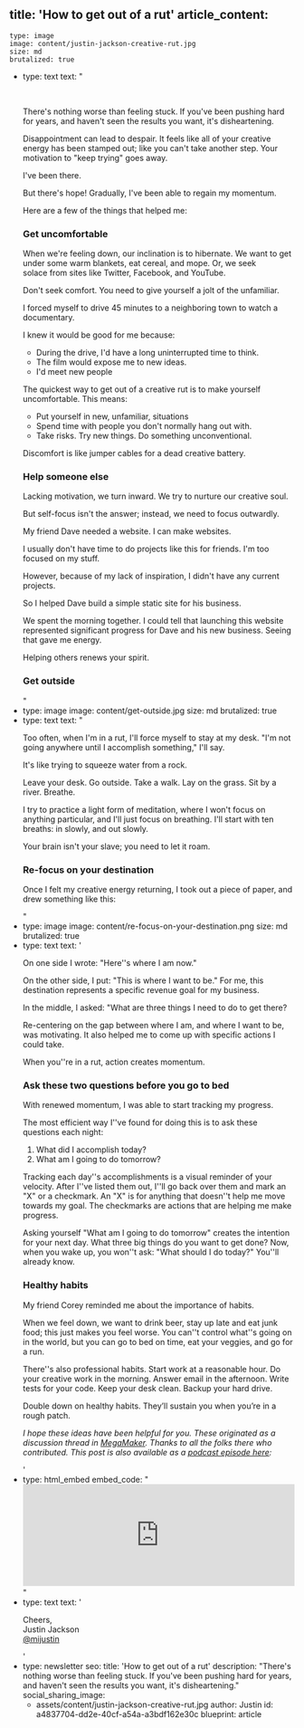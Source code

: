 title: 'How to get out of a rut'
article_content:
  -
    type: image
    image: content/justin-jackson-creative-rut.jpg
    size: md
    brutalized: true
  -
    type: text
    text: "<p><br></p><p>There's nothing worse than feeling stuck. If you've been pushing hard for years, and haven't seen the results you want, it's disheartening.&nbsp;</p><p>Disappointment can lead to despair. It feels like all of your creative energy has been stamped out; like you can't take another step. Your motivation to \"keep trying\"&nbsp;goes away.</p><p>I've been there.</p><p>But there's hope! Gradually, I've been able to regain my momentum.</p><p>Here are a few of the things that helped me:</p><h3>Get uncomfortable</h3><p>When we're feeling down, our inclination is to hibernate. We want to get under some warm blankets, eat cereal, and mope. Or, we seek solace&nbsp;from sites like Twitter, Facebook, and YouTube.</p><p>Don't seek comfort. You need to give yourself a jolt of the unfamiliar.</p><p>I forced myself to drive 45 minutes to a neighboring town to watch a documentary.</p><p>I knew it would be good for me because:</p><ul><li>During the drive, I'd have a long uninterrupted time to think.</li><li>The film would expose me to new ideas.</li><li>I'd meet new people</li></ul><p>The quickest way to get out of a creative rut is to make yourself uncomfortable. This means:</p><ul><li>Put yourself in new, unfamiliar, situations</li><li>Spend time with people you don't normally hang out with.</li><li>Take risks. Try new things. Do something unconventional.</li></ul><p>Discomfort is like jumper cables for a dead creative battery.</p><h3><b>Help someone else</b></h3><p>Lacking motivation, we turn inward. We try to nurture our creative soul.</p><p>But self-focus isn't the answer; instead, we need to focus outwardly.</p><p>My friend Dave needed a website. I can make websites.</p><p>I usually don't have time to do projects like this for friends. I'm too focused on my stuff.</p><p>However, because of my lack of inspiration, I didn't have any current projects.</p><p>So I helped Dave build a simple static site for his business.</p><p>We spent the morning together. I could tell that launching this website represented significant progress for Dave and his new business. Seeing that gave me energy.</p><p>Helping others renews your spirit.</p><h3>Get outside</h3>"
  -
    type: image
    image: content/get-outside.jpg
    size: md
    brutalized: true
  -
    type: text
    text: "<p>Too often, when I'm in a rut, I'll force myself to stay at my desk. \"I'm not going anywhere until I accomplish something,\" I'll say.</p><p>It's like trying to squeeze water from a rock.</p><p>Leave your desk. Go outside. Take a walk. Lay on the grass. Sit by a river. Breathe.</p><p>I try to practice a light form of meditation, where I won't focus on anything particular, and I'll just focus on breathing. I'll start with ten breaths: in slowly, and out slowly.</p><p>Your brain isn't your slave; you need to let it roam.</p><h3><b>Re-focus on your destination</b></h3><p>Once I felt my creative energy returning, I took out a piece of paper, and drew something like this:</p>"
  -
    type: image
    image: content/re-focus-on-your-destination.png
    size: md
    brutalized: true
  -
    type: text
    text: '<p>On one side I wrote: "Here''s where I am now."</p><p>On the other side, I put: "This is where I want to be." For me, this destination represents a&nbsp;specific revenue goal for my business.</p><p>In the middle, I asked: "What are three things I need to do to get there?</p><p>Re-centering on the gap between where I am, and where I want to be, was motivating. It also helped me to come up with specific actions I could take.</p><p>When you''re in a rut, action creates momentum.</p><h3><b>Ask these two questions before you go to bed</b></h3><p>With renewed momentum, I was able to start tracking my progress.</p><p>The most efficient way I''ve found for doing this is to ask these questions each night:</p><ol><li>What did I accomplish today?</li><li>What am I going to do tomorrow?</li></ol><p>Tracking each day''s accomplishments is a visual reminder of your velocity. After I''ve listed them out, I''ll go back over them and mark an "X" or a checkmark.&nbsp;An "X" is for anything that doesn''t help me move towards my goal. The checkmarks are actions that are helping me make progress.</p><p>Asking yourself "What am I going to do tomorrow" creates the intention for your next day. What three big things do you want to get done? Now, when you wake up, you won''t ask: "What should I do today?" You''ll already know.</p><h3>Healthy habits</h3><p>My friend Corey reminded me about the importance of habits.</p><p>When we feel down, we want to drink beer, stay up late and eat junk food; this just makes you feel worse. You can''t control what''s going on in the world, but you can go to bed on time, eat your veggies, and go for a run.</p><p>There''s also professional habits. Start work at a reasonable hour. Do your creative work in the morning. Answer email in the afternoon. Write tests for your code. Keep your desk clean. Backup your hard drive.</p><p>Double down on healthy habits. They’ll sustain you when you’re in a rough patch.</p><p><em>I hope these ideas have been helpful for you. These originated as a discussion thread in <a href="https://megamaker.co/club">MegaMaker</a>. Thanks to all the folks there who contributed. This post is&nbsp;also available as a <a href="https://podcast.megamaker.co/episodes/043-how-do-you-get-out-of-a-creative-rut">podcast episode here</a>:</em></p>'
  -
    type: html_embed
    embed_code: "<iframe src='https://share.transistor.fm/e/123e5a90' width='100%' height='180' frameborder='0' scrolling='no' seamless='true' style='width:100%; height:180px;'></iframe>"
  -
    type: text
    text: '<p>Cheers,<br>Justin Jackson<br><a href="https://twitter.com/mijustin">@mijustin</a></p>'
  -
    type: newsletter
seo:
  title: 'How to get out of a rut'
  description: "There's nothing worse than feeling stuck. If you've been pushing hard for years, and haven't seen the results you want, it's disheartening."
social_sharing_image:
    - assets/content/justin-jackson-creative-rut.jpg
author: Justin
id: a4837704-dd2e-40cf-a54a-a3bdf162e30c
blueprint: article
